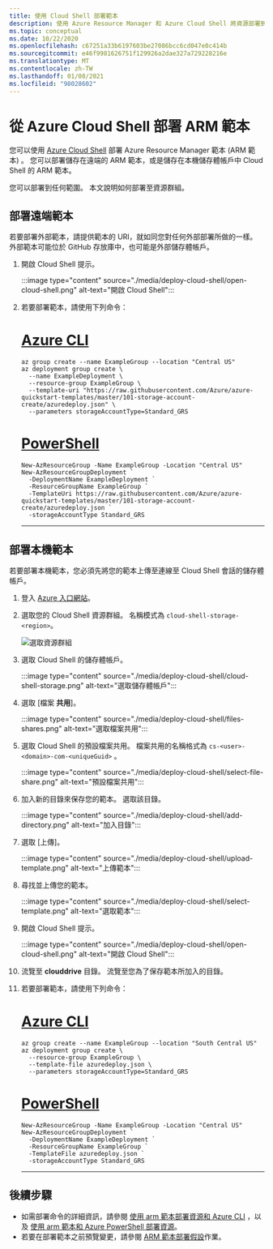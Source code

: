 ```yaml
---
title: 使用 Cloud Shell 部署範本
description: 使用 Azure Resource Manager 和 Azure Cloud Shell 將資源部署到 Azure。 資源會定義在 Azure Resource Manager 範本中 (ARM 範本) 。
ms.topic: conceptual
ms.date: 10/22/2020
ms.openlocfilehash: c67251a33b6197603be27086bcc6cd047e0c414b
ms.sourcegitcommit: e46f9981626751f129926a2dae327a729228216e
ms.translationtype: MT
ms.contentlocale: zh-TW
ms.lasthandoff: 01/08/2021
ms.locfileid: "98028602"
---
```

# <a name="deploy-arm-templates-from-azure-cloud-shell"></a>從 Azure Cloud Shell 部署 ARM 範本

您可以使用 [Azure Cloud Shell](../../cloud-shell/overview.md) 部署 Azure Resource Manager 範本 (ARM 範本) 。 您可以部署儲存在遠端的 ARM 範本，或是儲存在本機儲存體帳戶中 Cloud Shell 的 ARM 範本。

您可以部署到任何範圍。 本文說明如何部署至資源群組。

## <a name="deploy-remote-template"></a>部署遠端範本

若要部署外部範本，請提供範本的 URI，就如同您對任何外部部署所做的一樣。 外部範本可能位於 GitHub 存放庫中，也可能是外部儲存體帳戶。

1. 開啟 Cloud Shell 提示。

   :::image type="content" source="./media/deploy-cloud-shell/open-cloud-shell.png" alt-text="開啟 Cloud Shell":::

1. 若要部署範本，請使用下列命令：

   # <a name="azure-cli"></a>[Azure CLI](#tab/azure-cli)

   ```azurecli-interactive
   az group create --name ExampleGroup --location "Central US"
   az deployment group create \
     --name ExampleDeployment \
     --resource-group ExampleGroup \
     --template-uri "https://raw.githubusercontent.com/Azure/azure-quickstart-templates/master/101-storage-account-create/azuredeploy.json" \
     --parameters storageAccountType=Standard_GRS
   ```

   # <a name="powershell"></a>[PowerShell](#tab/azure-powershell)

   ```azurepowershell-interactive
   New-AzResourceGroup -Name ExampleGroup -Location "Central US"
   New-AzResourceGroupDeployment `
     -DeploymentName ExampleDeployment `
     -ResourceGroupName ExampleGroup `
     -TemplateUri https://raw.githubusercontent.com/Azure/azure-quickstart-templates/master/101-storage-account-create/azuredeploy.json `
     -storageAccountType Standard_GRS
   ```

   ---

## <a name="deploy-local-template"></a>部署本機範本

若要部署本機範本，您必須先將您的範本上傳至連線至 Cloud Shell 會話的儲存體帳戶。

1. 登入 [Azure 入口網站](https://portal.azure.com)。

1. 選取您的 Cloud Shell 資源群組。 名稱模式為 `cloud-shell-storage-<region>`。

   ![選取資源群組](./media/deploy-cloud-shell/select-cloud-shell-resource-group.png)

1. 選取 Cloud Shell 的儲存體帳戶。

   :::image type="content" source="./media/deploy-cloud-shell/cloud-shell-storage.png" alt-text="選取儲存體帳戶":::

1. 選取 [檔案 **共用**]。

   :::image type="content" source="./media/deploy-cloud-shell/files-shares.png" alt-text="選取檔案共用":::

1. 選取 Cloud Shell 的預設檔案共用。 檔案共用的名稱格式為 `cs-<user>-<domain>-com-<uniqueGuid>` 。

   :::image type="content" source="./media/deploy-cloud-shell/select-file-share.png" alt-text="預設檔案共用":::

1. 加入新的目錄來保存您的範本。 選取該目錄。

   :::image type="content" source="./media/deploy-cloud-shell/add-directory.png" alt-text="加入目錄":::

1. 選取 [上傳]。

   :::image type="content" source="./media/deploy-cloud-shell/upload-template.png" alt-text="上傳範本":::

1. 尋找並上傳您的範本。

   :::image type="content" source="./media/deploy-cloud-shell/select-template.png" alt-text="選取範本":::

1. 開啟 Cloud Shell 提示。

   :::image type="content" source="./media/deploy-cloud-shell/open-cloud-shell.png" alt-text="開啟 Cloud Shell":::

1. 流覽至 **clouddrive** 目錄。 流覽至您為了保存範本所加入的目錄。

1. 若要部署範本，請使用下列命令：

   # <a name="azure-cli"></a>[Azure CLI](#tab/azure-cli)

   ```azurecli-interactive
   az group create --name ExampleGroup --location "South Central US"
   az deployment group create \
     --resource-group ExampleGroup \
     --template-file azuredeploy.json \
     --parameters storageAccountType=Standard_GRS
   ```

   # <a name="powershell"></a>[PowerShell](#tab/azure-powershell)

   ```azurepowershell-interactive
   New-AzResourceGroup -Name ExampleGroup -Location "Central US"
   New-AzResourceGroupDeployment `
     -DeploymentName ExampleDeployment `
     -ResourceGroupName ExampleGroup `
     -TemplateFile azuredeploy.json `
     -storageAccountType Standard_GRS
   ```

   ---

## <a name="next-steps"></a>後續步驟

- 如需部署命令的詳細資訊，請參閱 [使用 arm 範本部署資源和 Azure CLI](deploy-cli.md) ，以及 [使用 arm 範本和 Azure PowerShell 部署資源](deploy-powershell.md)。
- 若要在部署範本之前預覽變更，請參閱 [ARM 範本部署假設](template-deploy-what-if.md)作業。
